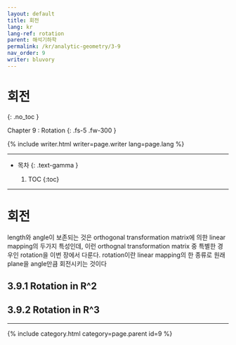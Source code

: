 ```yaml
---
layout: default
title: 회전
lang: kr
lang-ref: rotation
parent: 해석기하학
permalink: /kr/analytic-geometry/3-9
nav_order: 9
writer: bluvory
---
```


# 회전
{: .no_toc }


Chapter 9 : Rotation
{: .fs-5 .fw-300 }


{% include writer.html writer=page.writer lang=page.lang %}

---

- 목차
    {: .text-gamma }

    1. TOC
    {:toc}

---

# 회전
length와 angle이 보존되는 것은 orthogonal transformation matrix에 의한 linear mapping의 두가지 특성인데, 이런 orthognal transformation matrix 중 특별한 경우인 rotation을 이번 장에서 다룬다. rotation이란 linear mapping의 한 종류로 원래 plane을 angle만큼 회전시키는 것이다

## 3.9.1 Rotation in R^2

## 3.9.2 Rotation in R^3
---

{% include category.html category=page.parent id=9 %}
